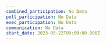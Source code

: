 ```yaml
---
combined_participation: No Data
poll_participation: No Data
exec_participation: No Data
communication: No Data
start_date: 2023-05-22T00:00:00.000Z
---
```

